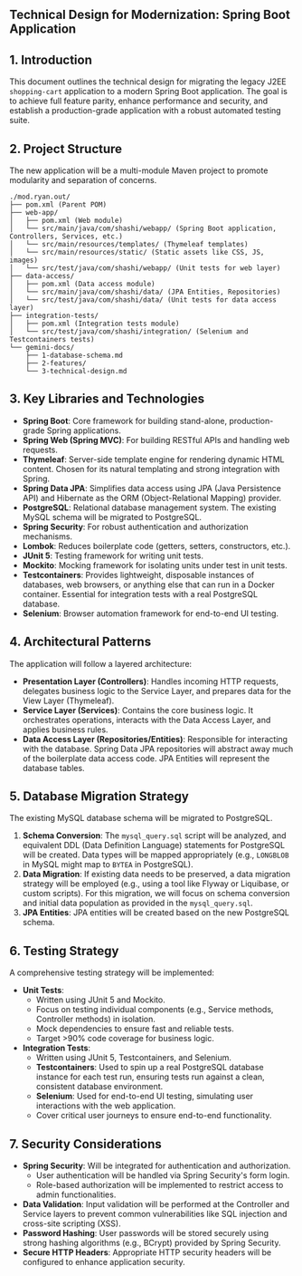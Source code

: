 ## Technical Design for Modernization: Spring Boot Application

## 1. Introduction
This document outlines the technical design for migrating the legacy J2EE `shopping-cart` application to a modern Spring Boot application. The goal is to achieve full feature parity, enhance performance and security, and establish a production-grade application with a robust automated testing suite.

## 2. Project Structure
The new application will be a multi-module Maven project to promote modularity and separation of concerns.

```
./mod.ryan.out/
├── pom.xml (Parent POM)
├── web-app/
│   ├── pom.xml (Web module)
│   └── src/main/java/com/shashi/webapp/ (Spring Boot application, Controllers, Services, etc.)
│   └── src/main/resources/templates/ (Thymeleaf templates)
│   └── src/main/resources/static/ (Static assets like CSS, JS, images)
│   └── src/test/java/com/shashi/webapp/ (Unit tests for web layer)
├── data-access/
│   ├── pom.xml (Data access module)
│   └── src/main/java/com/shashi/data/ (JPA Entities, Repositories)
│   └── src/test/java/com/shashi/data/ (Unit tests for data access layer)
├── integration-tests/
│   ├── pom.xml (Integration tests module)
│   └── src/test/java/com/shashi/integration/ (Selenium and Testcontainers tests)
└── gemini-docs/
    ├── 1-database-schema.md
    ├── 2-features/
    └── 3-technical-design.md
```

## 3. Key Libraries and Technologies

*   **Spring Boot**: Core framework for building stand-alone, production-grade Spring applications.
*   **Spring Web (Spring MVC)**: For building RESTful APIs and handling web requests.
*   **Thymeleaf**: Server-side template engine for rendering dynamic HTML content. Chosen for its natural templating and strong integration with Spring.
*   **Spring Data JPA**: Simplifies data access using JPA (Java Persistence API) and Hibernate as the ORM (Object-Relational Mapping) provider.
*   **PostgreSQL**: Relational database management system. The existing MySQL schema will be migrated to PostgreSQL.
*   **Spring Security**: For robust authentication and authorization mechanisms.
*   **Lombok**: Reduces boilerplate code (getters, setters, constructors, etc.).
*   **JUnit 5**: Testing framework for writing unit tests.
*   **Mockito**: Mocking framework for isolating units under test in unit tests.
*   **Testcontainers**: Provides lightweight, disposable instances of databases, web browsers, or anything else that can run in a Docker container. Essential for integration tests with a real PostgreSQL database.
*   **Selenium**: Browser automation framework for end-to-end UI testing.

## 4. Architectural Patterns

The application will follow a layered architecture:

*   **Presentation Layer (Controllers)**: Handles incoming HTTP requests, delegates business logic to the Service Layer, and prepares data for the View Layer (Thymeleaf).
*   **Service Layer (Services)**: Contains the core business logic. It orchestrates operations, interacts with the Data Access Layer, and applies business rules.
*   **Data Access Layer (Repositories/Entities)**: Responsible for interacting with the database. Spring Data JPA repositories will abstract away much of the boilerplate data access code. JPA Entities will represent the database tables.

## 5. Database Migration Strategy

The existing MySQL database schema will be migrated to PostgreSQL.

1.  **Schema Conversion**: The `mysql_query.sql` script will be analyzed, and equivalent DDL (Data Definition Language) statements for PostgreSQL will be created. Data types will be mapped appropriately (e.g., `LONGBLOB` in MySQL might map to `BYTEA` in PostgreSQL).
2.  **Data Migration**: If existing data needs to be preserved, a data migration strategy will be employed (e.g., using a tool like Flyway or Liquibase, or custom scripts). For this migration, we will focus on schema conversion and initial data population as provided in the `mysql_query.sql`.
3.  **JPA Entities**: JPA entities will be created based on the new PostgreSQL schema.

## 6. Testing Strategy

A comprehensive testing strategy will be implemented:

*   **Unit Tests**:
    *   Written using JUnit 5 and Mockito.
    *   Focus on testing individual components (e.g., Service methods, Controller methods) in isolation.
    *   Mock dependencies to ensure fast and reliable tests.
    *   Target >90% code coverage for business logic.
*   **Integration Tests**:
    *   Written using JUnit 5, Testcontainers, and Selenium.
    *   **Testcontainers**: Used to spin up a real PostgreSQL database instance for each test run, ensuring tests run against a clean, consistent database environment.
    *   **Selenium**: Used for end-to-end UI testing, simulating user interactions with the web application.
    *   Cover critical user journeys to ensure end-to-end functionality.

## 7. Security Considerations

*   **Spring Security**: Will be integrated for authentication and authorization.
    *   User authentication will be handled via Spring Security's form login.
    *   Role-based authorization will be implemented to restrict access to admin functionalities.
*   **Data Validation**: Input validation will be performed at the Controller and Service layers to prevent common vulnerabilities like SQL injection and cross-site scripting (XSS).
*   **Password Hashing**: User passwords will be stored securely using strong hashing algorithms (e.g., BCrypt) provided by Spring Security.
*   **Secure HTTP Headers**: Appropriate HTTP security headers will be configured to enhance application security.
